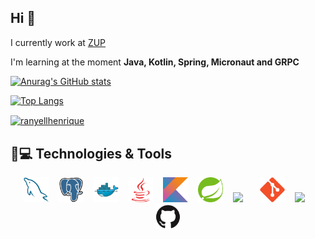 

## Hi 👋
I currently work at [ZUP](https://www.zup.com.br)

I'm learning at the moment **Java, Kotlin, Spring, Micronaut and GRPC**

[![Anurag's GitHub stats](https://github-readme-stats.vercel.app/api?username=RanyellHenrique&theme=dark&show_icons=true)](https://github.com/anuraghazra/github-readme-stats)

[![Top Langs](https://github-readme-stats.vercel.app/api/top-langs/?username=ranyellHenrique&theme=dark&layout=compact)](https://github.com/anuraghazra/github-readme-stats)

<a href="https://www.linkedin.com/in/ranyell-henrique-dos-santos-0a880a192" target="blank"><img align="center" src="https://raw.githubusercontent.com/rahuldkjain/github-profile-readme-generator/master/src/images/icons/Social/linked-in-alt.svg" alt="ranyellhenrique" height="30" width="40" /></a>

## 🚀💻 Technologies & Tools
<p align="center">
  <img height="40" src="https://raw.githubusercontent.com/devicons/devicon/master/icons/mysql/mysql-original.svg">
   &nbsp;&nbsp;
  <img height="40" src="https://raw.githubusercontent.com/devicons/devicon/master/icons/postgresql/postgresql-original.svg">
   &nbsp;&nbsp;
  <img height="40" src="https://raw.githubusercontent.com/devicons/devicon/master/icons/docker/docker-original.svg">
   &nbsp;&nbsp;
  <img height="40" src="https://raw.githubusercontent.com/devicons/devicon/master/icons/java/java-plain.svg">
   &nbsp;&nbsp;
  <img height="40" src="https://raw.githubusercontent.com/devicons/devicon/master/icons/kotlin/kotlin-original.svg">
   &nbsp;&nbsp;
  <img height="40" src="https://raw.githubusercontent.com/devicons/devicon/master/icons/spring/spring-original.svg">
   &nbsp;&nbsp;
  <img height="40" src="https://micronaut.io/wp-content/themes/micronaut/img/astronaut.png">
   &nbsp;&nbsp;
<!--   <img height="40" src="https://raw.githubusercontent.com/devicons/devicon/master/icons/typescript/typescript-original.svg">
   &nbsp;&nbsp;
  <img height="40" src="https://raw.githubusercontent.com/devicons/devicon/master/icons/javascript/javascript-plain.svg">
   &nbsp;&nbsp;
  <img height="40" src="https://raw.githubusercontent.com/devicons/devicon/master/icons/react/react-original.svg"> -->
   &nbsp;&nbsp;
  <img height="40" src="https://raw.githubusercontent.com/devicons/devicon/master/icons/git/git-original.svg">
  &nbsp;&nbsp;
  <img height="40" src="https://grpc.io/img/logos/grpc-logo.png">
  &nbsp;&nbsp;
  <img height="40" src="https://raw.githubusercontent.com/devicons/devicon/master/icons/github/github-original.svg">
</p>



